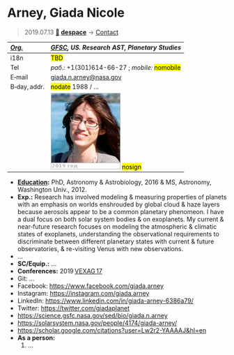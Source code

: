 # Arney, Giada Nicole
> 2019.07.13 **[🚀](../index/index.md) [despace](index.md)** → [Contact](contact.md)

|*[Org.](contact.md)*|*[GFSC](zz_gfsc.md), US. Research AST, Planetary Studies*|
|:--|:--|
|i18n| <mark>TBD</mark> |
|Tel|*раб.:* +1(301)614-66-27 ; *mobile:* <mark>nomobile</mark> |
|E‑mail| <giada.n.arney@nasa.gov> |
|B‑day, addr.| <mark>nodate</mark> 1988 / … |
|| [![](f/contact/a/arney_001_photo_thumb.jpg)](f/contact/a/arney_001_photo.jpg) <mark>nosign</mark> |

   - **[Education](edu.md):** PhD, Astronomy & Astrobiology, 2016 & MS, Astronomy, Washington Univ., 2012.
   - **Exp.:** Research has involved modeling & measuring properties of planets with an emphasis on worlds enshrouded by global cloud & haze layers because aerosols appear to be a common planetary phenomeon. I have a dual focus on both solar system bodies & on exoplanets. My current & near‑future research focuses on modeling the atmospheric & climatic states of exoplanets, understanding the observational requirements to discriminate between different planetary states with current & future observatories, & re-visiting Venus with new observations.
   - …
   - **SC/Equip.:** …
   - **Conferences:** 2019 [VEXAG 17](vexag_2019.md)
   - Git: …
   - Facebook: <https://www.facebook.com/giada.arney>
   - Instagram: <https://instagram.com/giada.arney>
   - LinkedIn: <https://www.linkedin.com/in/giada-arney-6386a79/>
   - Twitter: <https://twitter.com/giadaplanet>
   - <https://science.gsfc.nasa.gov/sed/bio/giada.n.arney>
   - <https://solarsystem.nasa.gov/people/4174/giada-arney/>
   - <https://scholar.google.com/citations?user=Lw2r2-YAAAAJ&hl=en>
   - **As a person:**
      1. …
